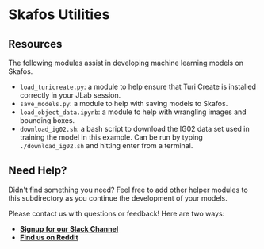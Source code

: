 # Skafos Utilities

## Resources
The following modules assist in developing machine learning models on Skafos.

-  `load_turicreate.py`: a module to help ensure that Turi Create is installed correctly in your JLab session.
-  `save_models.py`: a module to help with saving models to Skafos.
-  `load_object_data.ipynb`: a module to help with wrangling images and bounding boxes.
-  `download_ig02.sh`: a bash script to download the IG02 data set used in training the model in this example. Can be run by typing `./download_ig02.sh` and hitting enter from a terminal.

## Need Help?
Didn't find something you need? Feel free to add other helper modules to this subdirectory as you continue the development of your models.

Please contact us with questions or feedback! Here are two ways:


-  [**Signup for our Slack Channel**](https://skafosai.slack.com)
-  [**Find us on Reddit**](https://reddit.com/r/skafos) 
